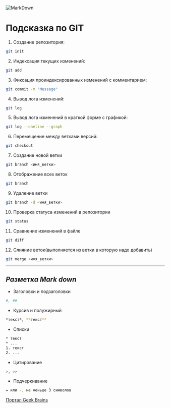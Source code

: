 ![MarkDown](/image-1.png)

# **Подсказка по GIT**

1. Создание репозитория:

```sh
git init
```

2. Индексация текущих изменений:

```sh
git add
```

3. Фиксация проиндексированных изменений с комментарием:

```sh
git commit -m "Message"
```

4. Вывод лога изменений:

```sh
git log
```

5. Вывод лога изменений в краткой форме c графикой:

```sh
git log --oneline --graph
```

6. Перемещение между ветками версий:

```sh
git checkout
```
7. Создание новой ветки
```sh
git branch <имя_ветки>
```
8. Отображение всех веток
```sh
git branch
```
9. Удаление ветки
```sh
git branch -d <имя_ветки>
```

10. Проверка статуса изменений в репозитории
```sh
git status
```

11. Сравнение изменений в файле
```sh
git diff
```

12. Слияние веток(выполняется из ветки в которую надо добавить)
```sh
git merge <имя_ветки>
```

---
## *Разметка Mark down*

* Заголовки и подзаголовки
```sh
#, ##
```

* Курсив и полужирный
```sh
*текст*, **текст**
```

* Списки
```sh
* текст
* ...
1. текст
2. ...
```

* Цитирование
```sh
>, >>
```

* Подчеркивание
```sh
= или -, не меньше 3 символов
```

[Портал Geek Brains](https://gb.ru/)